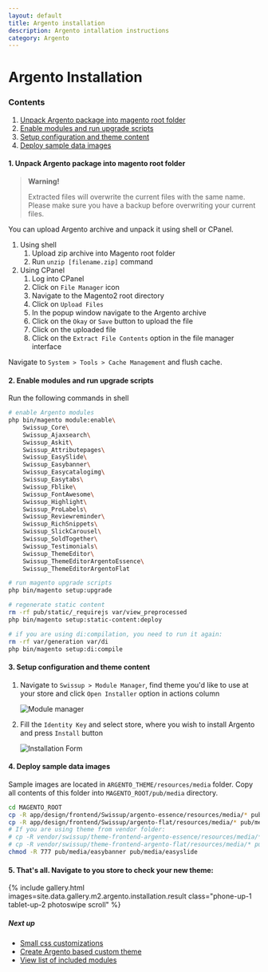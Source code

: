 ```yaml
---
layout: default
title: Argento installation
description: Argento intallation instructions
category: Argento
---
```


# Argento Installation

### Contents

 1. [Unpack Argento package into magento root folder](#unpack-argento-package-into-magento-root-folder)
 2. [Enable modules and run upgrade scripts](#enable-modules-and-run-upgrade-scripts)
 3. [Setup configuration and theme content](#setup-configuration-and-theme-content)
 4. [Deploy sample data images](#deploy-sample-data-images)

#### 1. Unpack Argento package into magento root folder

> **Warning!**
>
> Extracted files will overwrite the current files with the same name.
> Please make sure you have a backup before overwriting your current files.

You can upload Argento archive and unpack it using shell or CPanel.

 1. Using shell
    1. Upload zip archive into Magento root folder
    2. Run `unzip [filename.zip]` command
 2. Using CPanel
    1. Log into CPanel
    2. Click on `File Manager` icon
    3. Navigate to the Magento2 root directory
    4. Click on `Upload Files`
    5. In the popup window navigate to the Argento archive
    6. Click on the `Okay` or `Save` button to upload the file
    7. Click on the uploaded file
    8. Click on the `Extract File Contents` option in the file manager interface

Navigate to `System > Tools > Сache Management` and flush cache.

#### 2. Enable modules and run upgrade scripts

Run the following commands in shell

```bash
# enable Argento modules
php bin/magento module:enable\
    Swissup_Core\
    Swissup_Ajaxsearch\
    Swissup_Askit\
    Swissup_Attributepages\
    Swissup_EasySlide\
    Swissup_Easybanner\
    Swissup_Easycatalogimg\
    Swissup_Easytabs\
    Swissup_Fblike\
    Swissup_FontAwesome\
    Swissup_Highlight\
    Swissup_ProLabels\
    Swissup_Reviewreminder\
    Swissup_RichSnippets\
    Swissup_SlickCarousel\
    Swissup_SoldTogether\
    Swissup_Testimonials\
    Swissup_ThemeEditor\
    Swissup_ThemeEditorArgentoEssence\
    Swissup_ThemeEditorArgentoFlat

# run magento upgrade scripts
php bin/magento setup:upgrade

# regenerate static content
rm -rf pub/static/_requirejs var/view_preprocessed
php bin/magento setup:static-content:deploy

# if you are using di:compilation, you need to run it again:
rm -rf var/generation var/di
php bin/magento setup:di:compile
```

#### 3. Setup configuration and theme content

1. Navigate to `Swissup > Module Manager`, find theme you'd like to use at
    your store and click `Open Installer` option in actions column

    ![Module manager](/images/m2/argento/installation/module_manager.png)

2. Fill the `Identity Key` and select store, where you wish to install Argento
    and press `Install` button

    ![Installation Form](/images/m2/argento/installation/form.png)

#### 4. Deploy sample data images

Sample images are located in `ARGENTO_THEME/resources/media` folder. Copy
all contents of this folder into `MAGENTO_ROOT/pub/media` directory.

```bash
cd MAGENTO_ROOT
cp -R app/design/frontend/Swissup/argento-essence/resources/media/* pub/media/
cp -R app/design/frontend/Swissup/argento-flat/resources/media/* pub/media/
# If you are using theme from vendor folder:
# cp -R vendor/swissup/theme-frontend-argento-essence/resources/media/* pub/media/
# cp -R vendor/swissup/theme-frontend-argento-flat/resources/media/* pub/media/
chmod -R 777 pub/media/easybanner pub/media/easyslide
```

#### 5. That's all. Navigate to you store to check your new theme:

{% include gallery.html images=site.data.gallery.m2.argento.installation.result class="phone-up-1 tablet-up-2 photoswipe scroll" %}

##### Next up

- [Small css customizations](/m2/argento/customization/custom-css/)
- [Create Argento based custom theme](/m2/argento/customization/custom-theme/)
- [View list of included modules](/m2/argento/#extensions)
